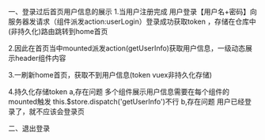 一、登录过后首页用户信息的展示
1.当用户注册完成 用户登录【用户名+密码】向服务器发请求（组件派发action:userLogin）登录成功获取token ，存储在仓库中(非持久化)路由跳转到home首页

2.因此在首页当中mounted派发action(getUserInfo)获取用户信息，一级动态展示header组件内容

3.一刷新home首页，获取不到用户信息(token vuex非持久化存储)

4.持久化存储token
a,存在问题 
多个组件展示用户信息需要在每个组件的mounted触发 this.$store.dispatch('getUserInfo')不行
b,存在问题
用户已经登录了，就不应该会登录页

二、退出登录